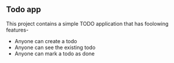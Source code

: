 ## Todo app
This project contains a simple TODO application that has foolowing features-
- Anyone can create a todo
- Anyone can see the existing todo
- Anyone can mark a todo as done

